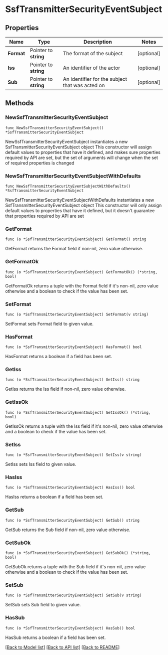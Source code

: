 # SsfTransmitterSecurityEventSubject

## Properties

Name | Type | Description | Notes
------------ | ------------- | ------------- | -------------
**Format** | Pointer to **string** | The format of the subject | [optional] 
**Iss** | Pointer to **string** | An identifier of the actor | [optional] 
**Sub** | Pointer to **string** | An identifier for the subject that was acted on | [optional] 

## Methods

### NewSsfTransmitterSecurityEventSubject

`func NewSsfTransmitterSecurityEventSubject() *SsfTransmitterSecurityEventSubject`

NewSsfTransmitterSecurityEventSubject instantiates a new SsfTransmitterSecurityEventSubject object
This constructor will assign default values to properties that have it defined,
and makes sure properties required by API are set, but the set of arguments
will change when the set of required properties is changed

### NewSsfTransmitterSecurityEventSubjectWithDefaults

`func NewSsfTransmitterSecurityEventSubjectWithDefaults() *SsfTransmitterSecurityEventSubject`

NewSsfTransmitterSecurityEventSubjectWithDefaults instantiates a new SsfTransmitterSecurityEventSubject object
This constructor will only assign default values to properties that have it defined,
but it doesn't guarantee that properties required by API are set

### GetFormat

`func (o *SsfTransmitterSecurityEventSubject) GetFormat() string`

GetFormat returns the Format field if non-nil, zero value otherwise.

### GetFormatOk

`func (o *SsfTransmitterSecurityEventSubject) GetFormatOk() (*string, bool)`

GetFormatOk returns a tuple with the Format field if it's non-nil, zero value otherwise
and a boolean to check if the value has been set.

### SetFormat

`func (o *SsfTransmitterSecurityEventSubject) SetFormat(v string)`

SetFormat sets Format field to given value.

### HasFormat

`func (o *SsfTransmitterSecurityEventSubject) HasFormat() bool`

HasFormat returns a boolean if a field has been set.

### GetIss

`func (o *SsfTransmitterSecurityEventSubject) GetIss() string`

GetIss returns the Iss field if non-nil, zero value otherwise.

### GetIssOk

`func (o *SsfTransmitterSecurityEventSubject) GetIssOk() (*string, bool)`

GetIssOk returns a tuple with the Iss field if it's non-nil, zero value otherwise
and a boolean to check if the value has been set.

### SetIss

`func (o *SsfTransmitterSecurityEventSubject) SetIss(v string)`

SetIss sets Iss field to given value.

### HasIss

`func (o *SsfTransmitterSecurityEventSubject) HasIss() bool`

HasIss returns a boolean if a field has been set.

### GetSub

`func (o *SsfTransmitterSecurityEventSubject) GetSub() string`

GetSub returns the Sub field if non-nil, zero value otherwise.

### GetSubOk

`func (o *SsfTransmitterSecurityEventSubject) GetSubOk() (*string, bool)`

GetSubOk returns a tuple with the Sub field if it's non-nil, zero value otherwise
and a boolean to check if the value has been set.

### SetSub

`func (o *SsfTransmitterSecurityEventSubject) SetSub(v string)`

SetSub sets Sub field to given value.

### HasSub

`func (o *SsfTransmitterSecurityEventSubject) HasSub() bool`

HasSub returns a boolean if a field has been set.


[[Back to Model list]](../README.md#documentation-for-models) [[Back to API list]](../README.md#documentation-for-api-endpoints) [[Back to README]](../README.md)


